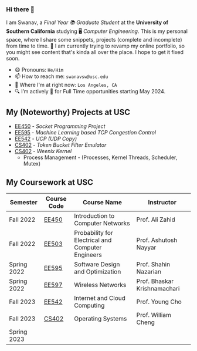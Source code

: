 ### Hi there 👋

I am Swanav, a *Final Year 📚 Graduate Student* at the **University of Southern California** studying 🖥️ *Computer Engineering*. This is my personal space, where I share some snippets, projects (complete and incomplete) from time to time. 🔭 I am currently trying to revamp my online portfolio, so you might see content that's kinda all over the place. I hope to get it fixed soon. 

- 😄 Pronouns: `He/Him`
- 📫 How to reach me: `swanavsw@usc.edu`
- 📍 Where I'm at right now: `Los Angeles, CA`
- 🔍 I’m actively 👀 for Full Time opportunities starting May 2024.

<!--
- 👯 I’m looking to collaborate on ...
- 🤔 I’m looking for help with ...
- 💬 Ask me about ...
- ⚡ Fun fact: ...
-->

## My (Noteworthy) Projects at USC

- [EE450][ee450-project] - *Socket Programming Project*
- [EE595][ee595-project] - *Machine Learning based TCP Congestion Control*
- [EE542][ucp-project  ]   - *UCP (UDP Copy)*
- [CS402][cs402-project] - *Token Bucket Filter Emulator*
- [CS402][cs402-project] - *Weenix Kernel*
  - Process Management - (Processes, Kernel Threads, Scheduler, Mutex)

[ee450-project]: https://github.com/swanav/ee450-project-fall-22
[ee595-project]: https://github.com/swanav/ee595-project-spring-23
[ucp-project  ]:   https://github.com/swanav/ucp
[cs402-project]: https://github.com/swanav/cs402-project-fall-23

## My Coursework at USC

| Semester    | Course Code    | Course Name                                       | Instructor                   |
|-------------|----------------|---------------------------------------------------|------------------------------|
| Fall 2022   | [EE450][ee450] | Introduction to Computer Networks                 | Prof. Ali Zahid              |
| Fall 2022   | [EE503][ee503] | Probability for Electrical and Computer Engineers | Prof. Ashutosh Nayyar        |
| Spring 2022 | [EE595][ee595] | Software Design and Optimization                  | Prof. Shahin Nazarian        |
| Spring 2022 | [EE597][ee597] | Wireless Networks                                 | Prof. Bhaskar Krishnamachari |
| Fall 2023   | [EE542][ee542] | Internet and Cloud Computing                      | Prof. Young Cho              |
| Fall 2023   | [CS402][cs402] | Operating Systems                                 | Prof. William Cheng          |
| Spring 2023 |                |                                                   |                              |

[ee450]: https://web-app.usc.edu/ws/soc_archive/soc/term-20223/course/ee-450/index.html
[ee503]: https://web-app.usc.edu/ws/soc_archive/soc/term-20223/course/ee-503/index.html
[ee595]: https://web-app.usc.edu/ws/soc_archive/soc/term-20231/course/ee-595/index.html
[ee597]: https://web-app.usc.edu/ws/soc_archive/soc/term-20231/course/ee-597/index.html
[ee542]: https://classes.usc.edu/term-20233/course/ee-542/
[cs402]: https://classes.usc.edu/term-20233/course/csci-402/
<!--
[ee542]: https://web-app.usc.edu/ws/soc_archive/soc/term-20233/course/ee-542/index.html
[cs402]: https://web-app.usc.edu/ws/soc_archive/soc/term-20233/course/csci-402/index.html
-->


<!--
## Work Experience

### Tesla Inc, Vehicle Software Intern

### Eran Group, Sr. Firmware Engineer

### Havells India Limited, Engineer

### Havells India Limited, R&D Intern
-->

